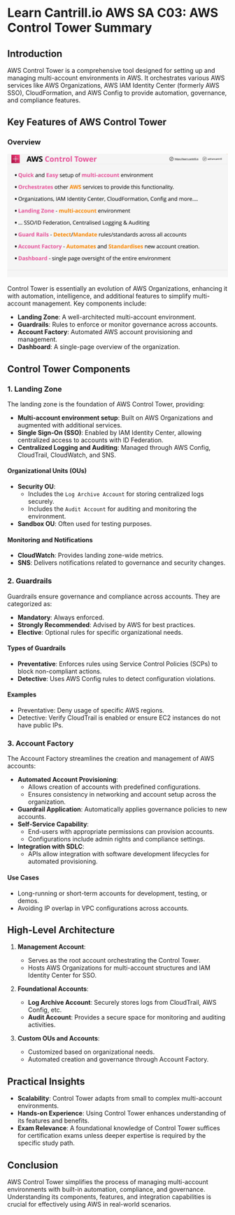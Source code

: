 # Learn Cantrill.io AWS SA C03: AWS Control Tower Summary

## Introduction

AWS Control Tower is a comprehensive tool designed for setting up and managing multi-account environments in AWS. It orchestrates various AWS services like AWS Organizations, AWS IAM Identity Center (formerly AWS SSO), CloudFormation, and AWS Config to provide automation, governance, and compliance features.

## Key Features of AWS Control Tower

### Overview

![alt text](./Images/image-33.png)

Control Tower is essentially an evolution of AWS Organizations, enhancing it with automation, intelligence, and additional features to simplify multi-account management. Key components include:

- **Landing Zone**: A well-architected multi-account environment.
- **Guardrails**: Rules to enforce or monitor governance across accounts.
- **Account Factory**: Automated AWS account provisioning and management.
- **Dashboard**: A single-page overview of the organization.

## Control Tower Components

### 1. Landing Zone

The landing zone is the foundation of AWS Control Tower, providing:

- **Multi-account environment setup**: Built on AWS Organizations and augmented with additional services.
- **Single Sign-On (SSO)**: Enabled by IAM Identity Center, allowing centralized access to accounts with ID Federation.
- **Centralized Logging and Auditing**: Managed through AWS Config, CloudTrail, CloudWatch, and SNS.

#### Organizational Units (OUs)

- **Security OU**:
  - Includes the `Log Archive Account` for storing centralized logs securely.
  - Includes the `Audit Account` for auditing and monitoring the environment.
- **Sandbox OU**: Often used for testing purposes.

#### Monitoring and Notifications

- **CloudWatch**: Provides landing zone-wide metrics.
- **SNS**: Delivers notifications related to governance and security changes.

### 2. Guardrails

Guardrails ensure governance and compliance across accounts. They are categorized as:

- **Mandatory**: Always enforced.
- **Strongly Recommended**: Advised by AWS for best practices.
- **Elective**: Optional rules for specific organizational needs.

#### Types of Guardrails

- **Preventative**: Enforces rules using Service Control Policies (SCPs) to block non-compliant actions.
- **Detective**: Uses AWS Config rules to detect configuration violations.

#### Examples

- Preventative: Deny usage of specific AWS regions.
- Detective: Verify CloudTrail is enabled or ensure EC2 instances do not have public IPs.

### 3. Account Factory

The Account Factory streamlines the creation and management of AWS accounts:

- **Automated Account Provisioning**:
  - Allows creation of accounts with predefined configurations.
  - Ensures consistency in networking and account setup across the organization.
- **Guardrail Application**: Automatically applies governance policies to new accounts.
- **Self-Service Capability**:
  - End-users with appropriate permissions can provision accounts.
  - Configurations include admin rights and compliance settings.
- **Integration with SDLC**:
  - APIs allow integration with software development lifecycles for automated provisioning.

#### Use Cases

- Long-running or short-term accounts for development, testing, or demos.
- Avoiding IP overlap in VPC configurations across accounts.

## High-Level Architecture

1. **Management Account**:

   - Serves as the root account orchestrating the Control Tower.
   - Hosts AWS Organizations for multi-account structures and IAM Identity Center for SSO.

2. **Foundational Accounts**:

   - **Log Archive Account**: Securely stores logs from CloudTrail, AWS Config, etc.
   - **Audit Account**: Provides a secure space for monitoring and auditing activities.

3. **Custom OUs and Accounts**:
   - Customized based on organizational needs.
   - Automated creation and governance through Account Factory.

## Practical Insights

- **Scalability**: Control Tower adapts from small to complex multi-account environments.
- **Hands-on Experience**: Using Control Tower enhances understanding of its features and benefits.
- **Exam Relevance**: A foundational knowledge of Control Tower suffices for certification exams unless deeper expertise is required by the specific study path.

## Conclusion

AWS Control Tower simplifies the process of managing multi-account environments with built-in automation, compliance, and governance. Understanding its components, features, and integration capabilities is crucial for effectively using AWS in real-world scenarios.
